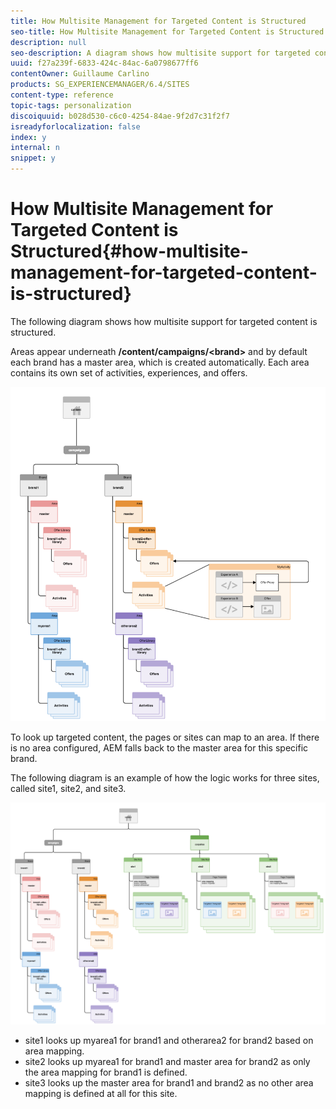 ```yaml
---
title: How Multisite Management for Targeted Content is Structured
seo-title: How Multisite Management for Targeted Content is Structured
description: null
seo-description: A diagram shows how multisite support for targeted content is structured
uuid: f27a239f-6833-424c-84ac-6a0798677ff6
contentOwner: Guillaume Carlino
products: SG_EXPERIENCEMANAGER/6.4/SITES
content-type: reference
topic-tags: personalization
discoiquuid: b028d530-c6c0-4254-84ae-9f2d7c31f2f7
isreadyforlocalization: false
index: y
internal: n
snippet: y
---
```


# How Multisite Management for Targeted Content is Structured{#how-multisite-management-for-targeted-content-is-structured}

The following diagram shows how multisite support for targeted content is structured.

Areas appear underneath **/content/campaigns/&lt;brand&gt;** and by default each brand has a master area, which is created automatically. Each area contains its own set of activities, experiences, and offers.

![](assets/chlimage_1-266.png)

To look up targeted content, the pages or sites can map to an area. If there is no area configured, AEM falls back to the master area for this specific brand.

The following diagram is an example of how the logic works for three sites, called site1, site2, and site3.

![](assets/chlimage_1-267.png)

* site1 looks up myarea1 for brand1 and otherarea2 for brand2 based on area mapping.
* site2 looks up myarea1 for brand1 and master area for brand2 as only the area mapping for brand1 is defined.
* site3 looks up the master area for brand1 and brand2 as no other area mapping is defined at all for this site.

